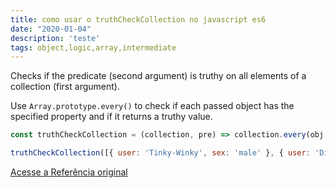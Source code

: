 ```yaml
---
title: como usar o truthCheckCollection no javascript es6
date: "2020-01-04"
description: 'teste'
tags: object,logic,array,intermediate
---
```


Checks if the predicate (second argument) is truthy on all elements of a collection (first argument).

Use `Array.prototype.every()` to check if each passed object has the specified property and if it returns a truthy value.

```js
const truthCheckCollection = (collection, pre) => collection.every(obj => obj[pre]);
```

```js
truthCheckCollection([{ user: 'Tinky-Winky', sex: 'male' }, { user: 'Dipsy', sex: 'male' }], 'sex'); // true
```


[Acesse a Referência original](http://github.com/30-seconds/)
